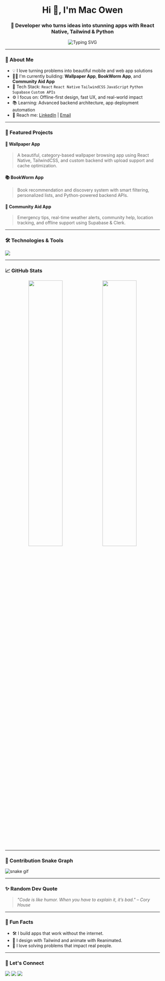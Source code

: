 <h1 align="center">Hi 👋, I'm Mac Owen</h1>
<h3 align="center">🚀 Developer who turns ideas into stunning apps with React Native, Tailwind & Python</h3>

<p align="center">
  <img src="https://readme-typing-svg.herokuapp.com?font=Fira+Code&size=22&duration=4000&pause=1000&center=true&vCenter=true&width=435&lines=React+Native+Craftsman;TailwindCSS+Lover;Python+Backend+Engineer;Making+Ideas+Real" alt="Typing SVG" />
</p>

---

### 🧠 About Me
- 💡 I love turning problems into beautiful mobile and web app solutions
- 👨‍💻 I'm currently building: **Wallpaper App**, **BookWorm App**, and **Community Aid App**
- 🧰 Tech Stack: `React` `React Native` `TailwindCSS` `JavaScript` `Python` `Supabase` `Custom APIs`
- ⚙️ I focus on: Offline-first design, fast UX, and real-world impact
- 📚 Learning: Advanced backend architecture, app deployment automation
- 📨 Reach me: [LinkedIn]([https://linkedin.com/in/YOUR-LINKEDIN](https://www.linkedin.com/in/macowen-keru-933ba0302)) | [Email](mailto:macowenkeru@gmail.com)

---

### 🚀 Featured Projects

#### 📱 Wallpaper App
> A beautiful, category-based wallpaper browsing app using React Native, TailwindCSS, and custom backend with upload support and cache optimization.

#### 📚 BookWorm App
> Book recommendation and discovery system with smart filtering, personalized lists, and Python-powered backend APIs.

#### 🧭 Community Aid App
> Emergency tips, real-time weather alerts, community help, location tracking, and offline support using Supabase & Clerk.

---

### 🛠️ Technologies & Tools
<p align="left">
  <img src="https://skillicons.dev/icons?i=react,reactnative,tailwind,javascript,python,git,github,firebase,supabase,vscode" />
</p>

---

### 📈 GitHub Stats

<p align="center">
  <img width="47%" src="https://github-readme-stats.vercel.app/api?username=macowen&show_icons=true&theme=radical" />
  <img width="47%" src="https://github-readme-streak-stats.herokuapp.com/?user=macowen&theme=radical" />
</p>

---

### 🐍 Contribution Snake Graph
![snake gif](https://github.com/macowen/macowen/blob/output/github-contribution-grid-snake.svg)

---

### ✨ Random Dev Quote
> _"Code is like humor. When you have to explain it, it’s bad." – Cory House_

---

### 🧠 Fun Facts
- 🛠 I build apps that work without the internet.
- 🎨 I design with Tailwind and animate with Reanimated.
- 🧩 I love solving problems that impact real people.

---

### 🔗 Let's Connect
<p>
  <a href="mailto:youremail@example.com"><img src="https://img.shields.io/badge/Email-D14836?style=for-the-badge&logo=gmail&logoColor=white" /></a>
  <a href="https://linkedin.com/in/YOUR-LINKEDIN"><img src="https://img.shields.io/badge/LinkedIn-0A66C2?style=for-the-badge&logo=linkedin&logoColor=white" /></a>
  <a href="https://twitter.com/YOUR-HANDLE"><img src="https://img.shields.io/badge/Twitter-1DA1F2?style=for-the-badge&logo=twitter&logoColor=white" /></a>
</p>
